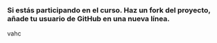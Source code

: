 ### Si estás participando en el curso. Haz un fork del proyecto, añade tu usuario de GitHub en una nueva línea.

vahc